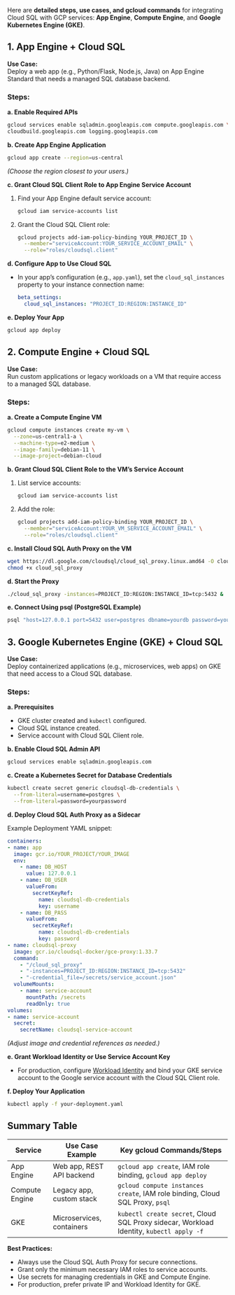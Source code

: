 Here are **detailed steps, use cases, and gcloud commands** for integrating Cloud SQL with GCP services: **App Engine**, **Compute Engine**, and **Google Kubernetes Engine (GKE)**.

## **1. App Engine + Cloud SQL**

**Use Case:**  
Deploy a web app (e.g., Python/Flask, Node.js, Java) on App Engine Standard that needs a managed SQL database backend.

### **Steps:**

**a. Enable Required APIs**
```bash
gcloud services enable sqladmin.googleapis.com compute.googleapis.com \
cloudbuild.googleapis.com logging.googleapis.com
```

**b. Create App Engine Application**
```bash
gcloud app create --region=us-central
```
*(Choose the region closest to your users.)*

**c. Grant Cloud SQL Client Role to App Engine Service Account**
1. Find your App Engine default service account:
   ```bash
   gcloud iam service-accounts list
   ```
2. Grant the Cloud SQL Client role:
   ```bash
   gcloud projects add-iam-policy-binding YOUR_PROJECT_ID \
     --member="serviceAccount:YOUR_SERVICE_ACCOUNT_EMAIL" \
     --role="roles/cloudsql.client"
   ```

**d. Configure App to Use Cloud SQL**
- In your app’s configuration (e.g., `app.yaml`), set the `cloud_sql_instances` property to your instance connection name:
  ```yaml
  beta_settings:
    cloud_sql_instances: "PROJECT_ID:REGION:INSTANCE_ID"
  ```

**e. Deploy Your App**
```bash
gcloud app deploy
```

## **2. Compute Engine + Cloud SQL**

**Use Case:**  
Run custom applications or legacy workloads on a VM that require access to a managed SQL database.

### **Steps:**

**a. Create a Compute Engine VM**
```bash
gcloud compute instances create my-vm \
  --zone=us-central1-a \
  --machine-type=e2-medium \
  --image-family=debian-11 \
  --image-project=debian-cloud
```

**b. Grant Cloud SQL Client Role to the VM’s Service Account**
1. List service accounts:
   ```bash
   gcloud iam service-accounts list
   ```
2. Add the role:
   ```bash
   gcloud projects add-iam-policy-binding YOUR_PROJECT_ID \
     --member="serviceAccount:YOUR_VM_SERVICE_ACCOUNT_EMAIL" \
     --role="roles/cloudsql.client"
   ```

**c. Install Cloud SQL Auth Proxy on the VM**
```bash
wget https://dl.google.com/cloudsql/cloud_sql_proxy.linux.amd64 -O cloud_sql_proxy
chmod +x cloud_sql_proxy
```

**d. Start the Proxy**
```bash
./cloud_sql_proxy -instances=PROJECT_ID:REGION:INSTANCE_ID=tcp:5432 &
```

**e. Connect Using psql (PostgreSQL Example)**
```bash
psql "host=127.0.0.1 port=5432 user=postgres dbname=yourdb password=yourpassword"
```

## **3. Google Kubernetes Engine (GKE) + Cloud SQL**

**Use Case:**  
Deploy containerized applications (e.g., microservices, web apps) on GKE that need access to a Cloud SQL database.

### **Steps:**

**a. Prerequisites**
- GKE cluster created and `kubectl` configured.
- Cloud SQL instance created.
- Service account with Cloud SQL Client role.

**b. Enable Cloud SQL Admin API**
```bash
gcloud services enable sqladmin.googleapis.com
```

**c. Create a Kubernetes Secret for Database Credentials**
```bash
kubectl create secret generic cloudsql-db-credentials \
  --from-literal=username=postgres \
  --from-literal=password=yourpassword
```

**d. Deploy Cloud SQL Auth Proxy as a Sidecar**

Example Deployment YAML snippet:
```yaml
containers:
- name: app
  image: gcr.io/YOUR_PROJECT/YOUR_IMAGE
  env:
    - name: DB_HOST
      value: 127.0.0.1
    - name: DB_USER
      valueFrom:
        secretKeyRef:
          name: cloudsql-db-credentials
          key: username
    - name: DB_PASS
      valueFrom:
        secretKeyRef:
          name: cloudsql-db-credentials
          key: password
- name: cloudsql-proxy
  image: gcr.io/cloudsql-docker/gce-proxy:1.33.7
  command:
    - "/cloud_sql_proxy"
    - "-instances=PROJECT_ID:REGION:INSTANCE_ID=tcp:5432"
    - "-credential_file=/secrets/service_account.json"
  volumeMounts:
    - name: service-account
      mountPath: /secrets
      readOnly: true
volumes:
- name: service-account
  secret:
    secretName: cloudsql-service-account
```
*(Adjust image and credential references as needed.)*

**e. Grant Workload Identity or Use Service Account Key**
- For production, configure [Workload Identity](https://cloud.google.com/kubernetes-engine/docs/how-to/workload-identity) and bind your GKE service account to the Google service account with the Cloud SQL Client role.

**f. Deploy Your Application**
```bash
kubectl apply -f your-deployment.yaml
```

## **Summary Table**

| Service         | Use Case Example           | Key gcloud Commands/Steps                                                                 |
|-----------------|---------------------------|-------------------------------------------------------------------------------------------|
| App Engine      | Web app, REST API backend | `gcloud app create`, IAM role binding, `gcloud app deploy`                                |
| Compute Engine  | Legacy app, custom stack  | `gcloud compute instances create`, IAM role binding, Cloud SQL Proxy, `psql`              |
| GKE             | Microservices, containers | `kubectl create secret`, Cloud SQL Proxy sidecar, Workload Identity, `kubectl apply -f`   |

**Best Practices:**
- Always use the Cloud SQL Auth Proxy for secure connections.
- Grant only the minimum necessary IAM roles to service accounts.
- Use secrets for managing credentials in GKE and Compute Engine.
- For production, prefer private IP and Workload Identity for GKE.


